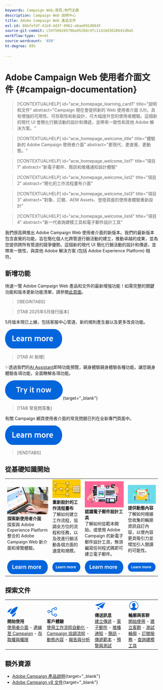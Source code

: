 ```yaml
---
keywords: Campaign Web;首頁;熱門主題
description: Campaign Web 說明中心
title: Adobe Campaign Web 產品文件
exl-id: 86bfefdf-41b9-4d3f-9962-a6ae69140845
source-git-commit: c54f56620570ba9520dc9fc11410d3628641d0a5
workflow-type: tm+mt
source-wordcount: '459'
ht-degree: 89%

---
```


# Adobe Campaign Web 使用者介面文件 {#campaign-documentation}

>[!CONTEXTUALHELP]
>id="acw_homepage_learning_card1"
>title="說明和文件"
>abstract="Campaign 現在會提供新的 Web 使用者介面 (UI)，具有增強的可用性、可存取性和新設計，可大幅提升您的使用者體驗。這個新的現代 UI 會簡化行銷活動的設計和傳遞，並帶來一致性和其他 Adobe 解決方案。"

>[!CONTEXTUALHELP]
>id="acw_homepage_welcome_title"
>title="體驗新的 Adobe Campaign 使用者介面"
>abstract="更現代、更直覺、更動態。"

>[!CONTEXTUALHELP]
>id="acw_homepage_welcome_list1"
>title="項目 1"
>abstract="新電子郵件、簡訊和推播通知設計體驗"

>[!CONTEXTUALHELP]
>id="acw_homepage_welcome_list2"
>title="項目 2"
>abstract="簡化的工作流程畫布介面"

>[!CONTEXTUALHELP]
>id="acw_homepage_welcome_list3"
>title="項目 3"
>abstract="對象、訂閱、AEM Assets、登陸頁面的使用者體驗重新設計"

>[!CONTEXTUALHELP]
>id="acw_homepage_welcome_list4"
>title="項目 4"
>abstract="新一代查詢建模工具和電子郵件設計工具"


我們很高興推出 Adobe Campaign Web 使用者介面的新版本。我們的最新版本包含直覺的功能，旨在簡化個人化跨管道行銷活動的建立，推動卓越的成果，並為您提供跨所有管道的競爭優勢。這個新的現代 UI 簡化行銷活動的設計和傳遞，並帶來一致性，與其他 Adobe 解決方案 (包括 Adobe Experience Platform) 相符。

## 新增功能

快速一覽 Adobe Campaign Web 產品和文件的最新增強功能！如需完整的關鍵功能和版本更新功能清單，請參閱[此頁面](rn/whats-new.md)。

>[!BEGINTABS]


>[!TAB 2025年5月發行版本]

5月版本現已上線，包括客服中心管道、新的規則產生器以及更多改良功能。

[![了解更多按鈕](assets/do-not-localize/learn-more-button.svg)](../v8/rn/release-notes.md)


>[!TAB AI 助理]

✨透過我們的[AI Assistant](../v8/email/generative-gs.md)即時功能預覽，親身體驗親身體驗各種功能，讓您親身體驗各項功能，全面瞭解各項功能。

[![了解更多按鈕](assets/do-not-localize/try-it-button.svg)](https://experienceleague.adobe.com/en/apps/journey-optimizer/ai-assistant-content-accelerator){target="_blank"}

>[!TAB 常見問答集]

有關 Campaign 網頁使用者介面的常見問題已列在全新專門頁面中。

[![了解更多按鈕](assets/do-not-localize/learn-more-button.svg)](get-started/faq.md)


>[!ENDTABS]

## 從基礎知識開始

<table style="table-layout:fixed">
  <tr style="border: 0;">
    <td>
    <a href="get-started/user-interface.md"><img src="assets/do-not-localize/menu-ui.jpeg"></a>
    <div><strong>探索新使用者介面</strong><br/>探索與 Adobe Experience Platform 整合的 Adobe Campaign Web 新介面和導覽體驗。</div>
    </td>
    <td>
    <a href="workflows/gs-workflows.md"><img src="assets/do-not-localize/menu-workflows.jpeg"></a>
    <div><strong>重新設計的工作流程畫布</strong><br/>了解如何建立工作流程，協調全方位的流程和任務，以及改進行銷活動各個方面的速度和規模。</div><br/>
    </td>
    <td>
    <a href="email/get-started-email-designer.md"><img src="assets/do-not-localize/menu-email.png"></a>
    <div><strong>認識電子郵件設計工具</strong><br/>了解如何從範本開始，或使用 Adobe Campaign 的新電子郵件設計工具，無須編寫任何程式碼即可建立電子郵件。
    </div></td>
    <td>
    <a href="personalization/gs-personalization.md"><img src="assets/do-not-localize/menu-dynamic.png"></a>
    <div><strong>提供動態內容</strong><br/>了解如何根據您收集的輪廓資訊自訂內容，以使內容更具吸引力並增加引人閱讀的可能性。</div>
    </td>
  </tr>
  <tr style="border: 0;">
    <td align="center"><a href="get-started/user-interface.md"><img src="assets/do-not-localize/learn-more-button.svg"></a></td>
    <td align="center"><a href="workflows/gs-workflows.md"><img src="assets/do-not-localize/learn-more-button.svg"></a></td>
    <td align="center"><a href="email/get-started-email-designer.md"><img src="assets/do-not-localize/learn-more-button.svg"></a></td>
    <td align="center"><a href="personalization/gs-personalization.md"><img src="assets/do-not-localize/learn-more-button.svg"></a></td>
    </tr>
</table>

## 探索文件

<table style="table-layout:auto">
  <tr style="border: 0;">
    <td>
      <img src="assets/do-not-localize/icon-start.svg" width="35px">
    <br/>
      <strong>開始使用</strong><br/><a href="get-started/user-interface.md">使用者介面</a> - <a href="get-started/connect-to-campaign.md">連線至 Campaign</a> - <a href="get-started/permissions.md">存取權與權限</a>
    </td>
    <td>
      <img src="assets/do-not-localize/icon-experience.svg" width="35px">
    <br/>
      <strong>客戶體驗</strong><br/><a href="workflows/gs-workflows.md" target="_blank">使用工作流程自動化</a> - <a href="campaigns/gs-campaigns.md" target="_blank">Campaign 協調流程</a> - <a href="personalization/gs-personalization.md">動態內容</a> - <a href="reporting/gs-reports.md">報告與分析</a>
    </td>
    <td>
      <img src="assets/do-not-localize/icon-message.svg" width="35px">
    <br/>
      <strong>傳送訊息</strong><br/><a href="msg/gs-deliveries.md">建立傳遞</a> - <a href="email/create-email.md">電子郵件</a> -  <a href="push/gs-push.md">推播通知</a> - <a href="sms/gs-sms.md">簡訊</a> - <a href="msg/delivery-template.md">傳遞範本</a> - <a href="preview-test/preview-test.md">預覽與測試</a> 
    </td>
    <td>
      <img src="assets/do-not-localize/icon_profile.svg" width="35px">
    <br/>
      <strong>輪廓與客群</strong><br/><a href="audience/gs-audiences-recipients.md">開始使用</a> - <a href="audience/create-audience.md">建立客群</a> - <a href="audience/test-profiles.md">測試輪廓</a> - <a href="audience/manage-services.md">訂閱服務</a> - <a href="query/query-modeler-overview.md">查詢建模工具</a>
    </td>
  </tr>
</table>

## 額外資源

* [Adobe Campaign 產品說明](https://helpx.adobe.com/tw/legal/product-descriptions/adobe-campaign-managed-cloud-services.html){target="_blank"}
* [Adobe Campaign v8 文件](https://experienceleague.adobe.com/docs/campaign-v8.html?lang=zh-hant){target="_blank"}